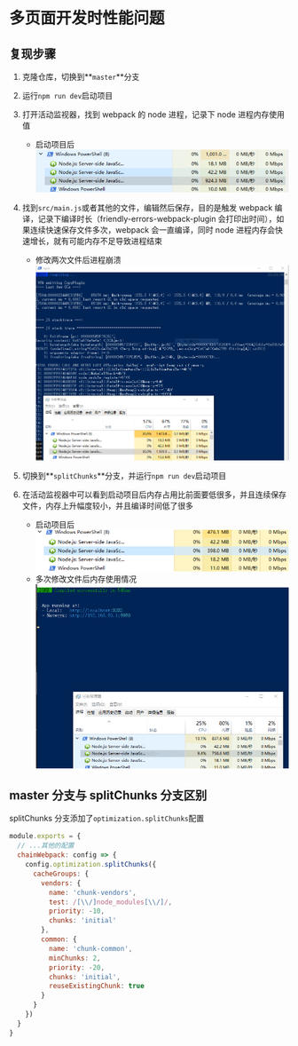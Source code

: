 # 多页面开发时性能问题

## 复现步骤

1. 克隆仓库，切换到**`master`**分支
2. 运行`npm run dev`启动项目
3. 打开活动监视器，找到 webpack 的 node 进程，记录下 node 进程内存使用值

   - 启动项目后![启动项目后](./screenshots/1.png)

4. 找到`src/main.js`或者其他的文件，编辑然后保存，目的是触发 webpack 编译，记录下编译时长（friendly-errors-webpack-plugin 会打印出时间），如果连续快速保存文件多次，webpack 会一直编译，同时 node 进程内存会快速增长，就有可能内存不足导致进程结束

   - 修改两次文件后进程崩溃![修改两次文件后进程崩溃](./screenshots/2.png)

5. 切换到**`splitChunks`**分支，并运行`npm run dev`启动项目
6. 在活动监视器中可以看到启动项目后内存占用比前面要低很多，并且连续保存文件，内存上升幅度较小，并且编译时间低了很多
   - 启动项目后![启动项目后](./screenshots/3.png)
   - 多次修改文件后内存使用情况![多次修改文件后内存使用情况](./screenshots/4.png)

## master 分支与 splitChunks 分支区别

splitChunks 分支添加了`optimization.splitChunks`配置

```js
module.exports = {
  // ...其他的配置
  chainWebpack: config => {
    config.optimization.splitChunks({
      cacheGroups: {
        vendors: {
          name: 'chunk-vendors',
          test: /[\\/]node_modules[\\/]/,
          priority: -10,
          chunks: 'initial'
        },
        common: {
          name: 'chunk-common',
          minChunks: 2,
          priority: -20,
          chunks: 'initial',
          reuseExistingChunk: true
        }
      }
    })
  }
}
```
